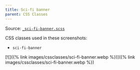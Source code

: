 ```yaml
---
title: Sci-fi banner
parent: CSS Classes
---
```


Source: [`_sci-fi-banner.scss`](https://github.com/ElsaTam/obsidian-fancy-a-story/blob/main/postcss/cssclasses/_sci-fi-banner.scss)

CSS classes used in these screenshots:
- `sci-fi-banner`


[![]({% link images/cssclasses/sci-fi-banner.webp %})]({% link images/cssclasses/sci-fi-banner.webp %})


